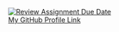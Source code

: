 [![Review Assignment Due Date](https://classroom.github.com/assets/deadline-readme-button-22041afd0340ce965d47ae6ef1cefeee28c7c493a6346c4f15d667ab976d596c.svg)](https://classroom.github.com/a/O-1AGqKT) <br/>
[My GitHub Profile Link](https://github.com/Wei-Teng)
